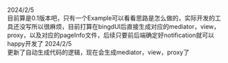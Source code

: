 2024/2/5      
目前算是0.1版本吧，只有一个Example可以看看思路是怎么做的，实际开发的工具还没写所以很麻烦，目前打算在bingdUI后直接生成对应的mediator，view，proxy，以及对应的pageInfo文件，后续只要前后端确定好notification就可以happy开发了
2024/2/5  
更新了自动生成代码的逻辑，现在会生成mediator，view，proxy了
